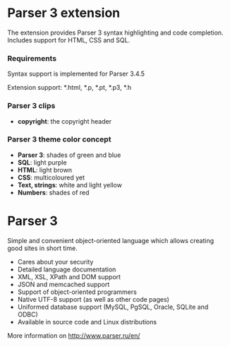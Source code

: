 # Parser 3 extension

The extension provides Parser 3 syntax highlighting and code completion. Includes support for HTML, CSS and SQL.

### Requirements

Syntax support is implemented for Parser 3.4.5

Extension support: *.html, *.p, *.pt, *.p3, *.h

### Parser 3 clips

* **copyright**: the copyright header

### Parser 3 theme color concept

* **Parser 3**: shades of green and blue
* **SQL**: light purple
* **HTML**: light brown
* **CSS**: multicoloured yet
* **Text, strings**: white and light yellow
* **Numbers**: shades of red

# Parser 3

Simple and convenient object-oriented language which allows creating good sites in short time.

*   Cares about your security
*   Detailed language documentation
*   XML, XSL, XPath and DOM support
*   JSON and memcached support
*   Support of object-oriented programmers
*   Native UTF-8 support (as well as other code pages)
*   Uniformed database support (MySQL, PgSQL, Oracle, SQLite and ODBC)
*   Available in source code and Linux distributions

More information on http://www.parser.ru/en/
